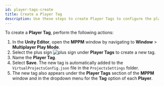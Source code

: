 ```yaml
---
id: player-tags-create
title: Create a Player Tag
description: Use these steps to create Player Tags to configure the player actions in Multiplayer Play Mode.
---
```


To create a **Player Tag**, perform the following actions: 

1. In the **Unity Editor**, open the **MPPM** window by navigating to **Window** > **Multiplayer Play Mode**.
2. Select the plus sign ![plus sign](/img/add.png) under **Player Tags** to create a new tag.
3. Name the **Player Tag**.
4. Select **Save**. The new tag is automatically added to the `VirtualProjectsConfig.json` file in the `ProjectsSettings` folder.
5. The new tag also appears under the **Player Tags** section of the **MPPM** window and in the dropdown menu for the **Tag** option of each **Player**.

